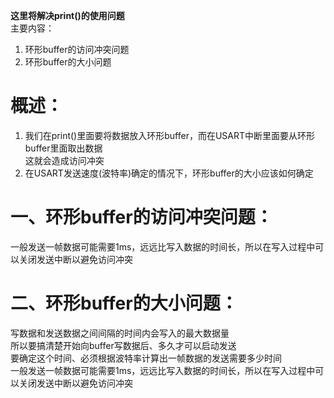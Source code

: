 **这里将解决print()的使用问题**<br>
主要内容：<br>
1. 环形buffer的访问冲突问题
2. 环形buffer的大小问题

# 概述：<br>
1. 我们在print()里面要将数据放入环形buffer，而在USART中断里面要从环形buffer里面取出数据<br>
   这就会造成访问冲突<br>
2. 在USART发送速度(波特率)确定的情况下，环形buffer的大小应该如何确定<br>


# 一、环形buffer的访问冲突问题：<br>
一般发送一帧数据可能需要1ms，远远比写入数据的时间长，所以在写入过程中可以关闭发送中断以避免访问冲突<br>

# 二、环形buffer的大小问题：<br>
写数据和发送数据之间间隔的时间内会写入的最大数据量<br>
所以要搞清楚开始向buffer写数据后、多久才可以启动发送<br>
要确定这个时间、必须根据波特率计算出一帧数据的发送需要多少时间<br>
一般发送一帧数据可能需要1ms，远远比写入数据的时间长，所以在写入过程中可以关闭发送中断以避免访问冲突<br>
